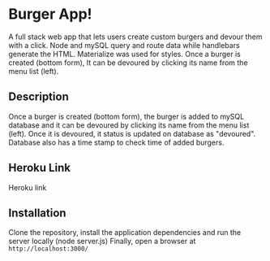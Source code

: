 # Burger App!
A full stack web app that lets users create custom burgers and devour them with a click. Node and mySQL query and route data while handlebars generate the HTML. Materialize was used for styles.
Once a burger is created (bottom form), It can be devoured by clicking its name from the menu list (left).
## Description

Once a burger is created (bottom form), the burger is added to mySQL database and it can be devoured by clicking its name from the menu list (left). Once it is devoured, it status is updated on database as "devoured". Database also has a time stamp to check time of added burgers.

## Heroku Link

Heroku link

## Installation

Clone the repository, install the application dependencies and run the server locally (node server.js)
Finally, open a browser at `http://localhost:3000/`
	






